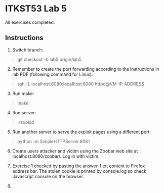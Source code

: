 # ITKST53 Lab 5

All exercises completed.

## Instructions

1. Switch branch:

> git checkout -b lab5 origin/lab5

2. Remember to create the port forwarding according to the instructions in lab PDF (following command for Linux):

> ssh -L localhost:8080:localhost:8080 httpd@VM-IP-ADDRESS

3. Run make:

> make

4. Run server:

> ./zookld

5. Run another server to serve the exploit pages using a different port:

>  python -m SimpleHTTPServer 8081

6. Create users attacker and victim using the Zoobar web site at localhost:8080/zoobar/. Log in with victim.

7. Exercise 1 checked by pasting the answer-1.txt content to Firefox address bar. The stolen cookie is printed by console.log so check Javascript console on the browser.

8. 
